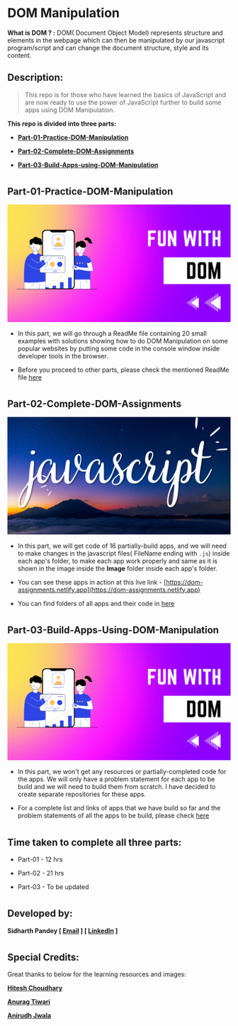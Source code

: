 # DOM Manipulation

**What is DOM ? :** DOM( Document Object Model) represents structure and elements in the webpage which can then be manipulated by our javascript program/script and can change the document structure, style and its content.

## Description:

> This repo is for those who have learned the basics of JavaScript and are now ready to use the power of JavaScript further to build some apps using DOM Manipulation.

**This repo is divided into three parts:**

- [**Part-01-Practice-DOM-Manipulation**](https://github.com/SidP919/FS-JS-WD-B-DOM-Manipulation#part-01-practice-dom-manipulation)

- [**Part-02-Complete-DOM-Assignments**](https://github.com/SidP919/FS-JS-WD-B-DOM-Manipulation#part-02-complete-dom-assignments)

- [**Part-03-Build-Apps-using-DOM-Manipulation**](https://github.com/SidP919/FS-JS-WD-B-DOM-Manipulation#part-03-build-apps-using-dom-manipulation)

#

## Part-01-Practice-DOM-Manipulation

![Part-01](./Part-01-Practice-DOM-Manipulation/thumbnail.png)

- In this part, we will go through a ReadMe file containing 20 small examples with solutions showing how to do DOM Manipulation on some popular websites by putting some code in the console window inside developer tools in the browser. 

- Before you proceed to other parts, please check the mentioned ReadMe file [here](https://github.com/SidP919/FS-JS-WD-B-DOM-Manipulation/tree/Main/Part-01-Practice-DOM-Manipulation#javascript.md)

#

## Part-02-Complete-DOM-Assignments

![Part-02](./Part-02-Complete-DOM-Assignments/thumbnail.png)

- In this part, we will get code of 16 partially-build apps, and we will need to make changes in the javascript files( FileName ending with `.js`) inside each app's folder, to make each app work properly and same as it is shown in the image inside the **Image** folder inside each app's folder.

- You can see these apps in action at this live link - [https://dom-assignments.netlify.app](https://dom-assignments.netlify.app)
- You can find folders of all apps and their code in [here](https://github.com/SidP919/FS-JS-WD-B-DOM-Manipulation/tree/Main/Part-02-Complete-DOM-Assignments)

#

## Part-03-Build-Apps-Using-DOM-Manipulation
![Part-03](./Part-03-Build-Apps-Using-DOM-Manipulation/thumbnail.png)
- In this part, we won't get any resources or partially-completed code for the apps. We will only have a problem statement for each app to be build and we will need to build them from scratch. I have decided to create separate repositories for these apps.

- For a complete list and links of apps that we have build so far and the problem statements of all the apps to be build, please check [here](https://github.com/SidP919/FS-JS-WD-B-DOM-Manipulation/tree/Main/Part-03-Build-Apps-Using-DOM-Manipulation)

#

## Time taken to complete all three parts:
- Part-01 - 12 hrs

- Part-02 - 21 hrs

- Part-03 - To be updated

#

## Developed by:

**Sidharth Pandey [ [Email](mailto:sidp0008@gmail.com) ] [ [LinkedIn](https://www.linkedin.com/in/sidp919) ]**

#

## Special Credits: 

Great thanks to below for the learning resources and images:

**[Hitesh Choudhary](https://www.linkedin.com/in/hiteshchoudhary)**

**[Anurag Tiwari](https://www.linkedin.com/in/anuragtiwarime)**

**[Anirudh Jwala](https://www.linkedin.com/in/anirudh-jwala)**
#